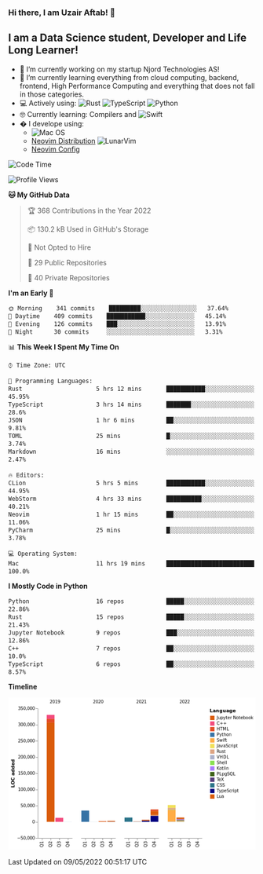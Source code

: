 ### Hi there, I am Uzair Aftab! 👋

## I am a Data Science student, Developer and Life Long Learner!
- 🔭 I’m currently working on my startup Njord Technologies AS!
- 🌱 I’m currently learning everything from cloud computing, backend, frontend, High Performance Computing and everything that does not fall in those categories.
- 💻 Actively using: <img alt="Rust" src="https://img.shields.io/badge/rust-%23000000.svg?style=for-the-badge&logo=rust&logoColor=white"/> <img alt="TypeScript" src="https://img.shields.io/badge/typescript-%23007ACC.svg?style=for-the-badge&logo=typescript&logoColor=white"/> <img alt="Python" src="https://img.shields.io/badge/python-%2314354C.svg?style=for-the-badge&logo=python&logoColor=white"/>
- 🤓 Currently learning: Compilers and ![Swift](https://img.shields.io/badge/swift-F54A2A?style=for-the-badge&logo=swift&logoColor=white)
- � I develope using: 
  - ![Mac OS](https://img.shields.io/badge/mac%20os-000000?style=for-the-badge&logo=macos&logoColor=F0F0F0)
  -  [Neovim Distribution](https://github.com/LunarVim/LunarVim) <img alt="LunarVim" src="https://www.lunarvim.org/assets/lunarvim_logo.png" width="5%"/>
  -  [Neovim Config](https://github.com/Uzaaft/lvim_abz)
  
<!--START_SECTION:waka-->
![Code Time](http://img.shields.io/badge/Code%20Time-0-blue)

![Profile Views](http://img.shields.io/badge/Profile%20Views-5-blue)

**🐱 My GitHub Data** 

> 🏆 368 Contributions in the Year 2022
 > 
> 📦 130.2 kB Used in GitHub's Storage 
 > 
> 🚫 Not Opted to Hire
 > 
> 📜 29 Public Repositories 
 > 
> 🔑 40 Private Repositories  
 > 
**I'm an Early 🐤** 

```text
🌞 Morning    341 commits    █████████░░░░░░░░░░░░░░░░   37.64% 
🌆 Daytime    409 commits    ███████████░░░░░░░░░░░░░░   45.14% 
🌃 Evening    126 commits    ███░░░░░░░░░░░░░░░░░░░░░░   13.91% 
🌙 Night      30 commits     ░░░░░░░░░░░░░░░░░░░░░░░░░   3.31%

```


📊 **This Week I Spent My Time On** 

```text
⌚︎ Time Zone: UTC

💬 Programming Languages: 
Rust                     5 hrs 12 mins       ███████████░░░░░░░░░░░░░░   45.95% 
TypeScript               3 hrs 14 mins       ███████░░░░░░░░░░░░░░░░░░   28.6% 
JSON                     1 hr 6 mins         ██░░░░░░░░░░░░░░░░░░░░░░░   9.81% 
TOML                     25 mins             █░░░░░░░░░░░░░░░░░░░░░░░░   3.74% 
Markdown                 16 mins             ░░░░░░░░░░░░░░░░░░░░░░░░░   2.47%

🔥 Editors: 
CLion                    5 hrs 5 mins        ███████████░░░░░░░░░░░░░░   44.95% 
WebStorm                 4 hrs 33 mins       ██████████░░░░░░░░░░░░░░░   40.21% 
Neovim                   1 hr 15 mins        ██░░░░░░░░░░░░░░░░░░░░░░░   11.06% 
PyCharm                  25 mins             █░░░░░░░░░░░░░░░░░░░░░░░░   3.78%

💻 Operating System: 
Mac                      11 hrs 19 mins      █████████████████████████   100.0%

```

**I Mostly Code in Python** 

```text
Python                   16 repos            █████░░░░░░░░░░░░░░░░░░░░   22.86% 
Rust                     15 repos            █████░░░░░░░░░░░░░░░░░░░░   21.43% 
Jupyter Notebook         9 repos             ███░░░░░░░░░░░░░░░░░░░░░░   12.86% 
C++                      7 repos             ██░░░░░░░░░░░░░░░░░░░░░░░   10.0% 
TypeScript               6 repos             ██░░░░░░░░░░░░░░░░░░░░░░░   8.57%

```


**Timeline**

![Chart not found](https://raw.githubusercontent.com/Uzaaft/Uzaaft/master/charts/bar_graph.png) 


 Last Updated on 09/05/2022 00:51:17 UTC
<!--END_SECTION:waka-->
